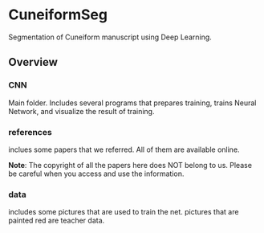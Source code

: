 # CuneiformSeg
Segmentation of Cuneiform manuscript using Deep Learning.

## Overview
### CNN
Main folder. Includes several programs that prepares training, trains Neural Network, and visualize the result of training.
### references
inclues some papers that we referred. All of them are available online.

**Note**: The copyright of all the papers here does NOT belong to us. Please be careful when you access and use the information.
### data
includes some pictures that are used to train the net. pictures that are painted red are teacher data.

